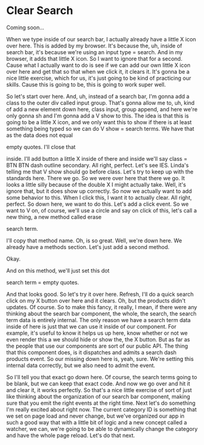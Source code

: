 # Clear Search

Coming soon...

When we type inside of our search bar, I actually already have a little X icon over
here. This is added by my browser. It's because the, uh, inside of search bar, it's
because we're using an input type = search. And in my browser, it adds that little X
icon. So I want to ignore that for a second. Cause what I actually want to do is see
if we can add our own little X icon over here and get that so that when we click it,
it clears it. It's gonna be a nice little exercise, which for us, it's just going to
be kind of practicing our skills. Cause this is going to be, this is going to work
super well.

So let's start over here. And, uh, instead of a search bar, I'm gonna add a class to
the outer div called input group. That's gonna allow me to, uh, kind of add a new
element down here, class input, group append, and here we're only gonna sh and I'm
gonna add a V show to this. The idea is that this is going to be a little X icon, and
we only want this to show if there is at least something being typed so we can do V
show = search terms. We have that as the data does not equal

empty quotes. I'll close that

inside. I'll add button a little X inside of there and inside we'll say class = BTN
BTN dash outline secondary. All right, perfect. Let's see IES. Linda's telling me
that V show should go before class. Let's try to keep up with the standards here.
There we go. So we were over here that there we go. It looks a little silly because
of the double X I might actually take. Well, it's ignore that, but it does show up
correctly. So now we actually want to add some behavior to this. When I click this, I
want it to actually clear. All right, perfect. So down here, we want to do this.
Let's add a click event. So we want to V on, of course, we'll use a circle and say on
click of this, let's call a new thing, a new method called erase

search term.

I'll copy that method name. Oh, is so great. Well, we're down here. We already have a
methods section. Let's just add a second method.

Okay.

And on this method, we'll just set this dot

search term = empty quotes.

And that looks good. So let's try it over here. Refresh, I'll do a quick search click
on my X button over here and it clears. Oh, but the products didn't updates. Of
course. So to make this fancy, it really, I mean, if there were any thinking about
the search bar component, the whole, the search, the search term data is entirely
internal. The only reason we have a search term data inside of here is just that we
can use it inside of our component. For example, it's useful to know it helps us up
here, know whether or not we even render this a we should hide or show the, the X
button. But as far as the people that use our components are sort of our public API.
The thing that this component does, is it dispatches and admits a search dash
products event. So our missing down here is, yeah, sure. We're setting this internal
data correctly, but we also need to admit the event.

So I'll tell you that exact go down here. Of course, the search terms going to be
blank, but we can keep that exact code. And now we go over and hit it and clear it,
it works perfectly. So that's a nice little exercise of sort of just like thinking
about the organization of our search bar component, making sure that you emit the
right events at the right time. Next let's do something I'm really excited about
right now. The current category ID is something that we set on page load and never
change, but we've organized our app in such a good way that with a little bit of
logic and a new concept called a watcher, we can, we're going to be able to
dynamically change the category and have the whole page reload. Let's do that next.

